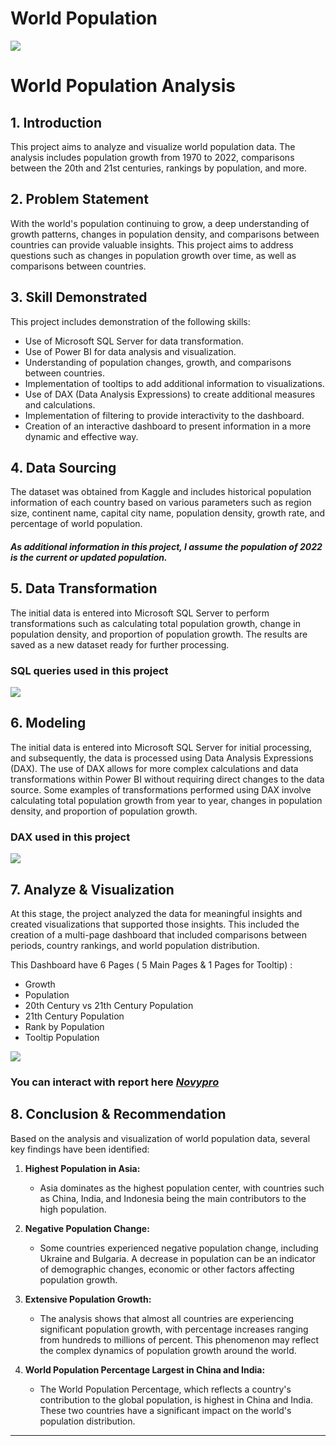 # World Population

![](wp_hero.jpg)

# World Population Analysis

## 1. Introduction

This project aims to analyze and visualize world population data. The analysis includes population growth from 1970 to 2022, comparisons between the 20th and 21st centuries, rankings by population, and more.

## 2. Problem Statement

With the world's population continuing to grow, a deep understanding of growth patterns, changes in population density, and comparisons between countries can provide valuable insights. This project aims to address questions such as changes in population growth over time, as well as comparisons between countries.

## 3. Skill Demonstrated

This project includes demonstration of the following skills:
- Use of Microsoft SQL Server for data transformation.
- Use of Power BI for data analysis and visualization.
- Understanding of population changes, growth, and comparisons between countries.
- Implementation of tooltips to add additional information to visualizations.
- Use of DAX (Data Analysis Expressions) to create additional measures and calculations.
- Implementation of filtering to provide interactivity to the dashboard.
- Creation of an interactive dashboard to present information in a more dynamic and effective way.

## 4. Data Sourcing

The dataset was obtained from Kaggle and includes historical population information of each country based on various parameters such as region size, continent name, capital city name, population density, growth rate, and percentage of world population.

#### _As additional information in this project, I assume the population of 2022 is the current or updated population._

## 5. Data Transformation

The initial data is entered into Microsoft SQL Server to perform transformations such as calculating total population growth, change in population density, and proportion of population growth. The results are saved as a new dataset ready for further processing.

### SQL queries used in this project

![](query_sql.png)

## 6. Modeling

The initial data is entered into Microsoft SQL Server for initial processing, and subsequently, the data is processed using Data Analysis Expressions (DAX). The use of DAX allows for more complex calculations and data transformations within Power BI without requiring direct changes to the data source.
Some examples of transformations performed using DAX involve calculating total population growth from year to year, changes in population density, and proportion of population growth.

### DAX used in this project

![](dax_measure.png)

## 7. Analyze & Visualization

At this stage, the project analyzed the data for meaningful insights and created visualizations that supported those insights. This included the creation of a multi-page dashboard that included comparisons between periods, country rankings, and world population distribution.

This Dashboard have 6 Pages ( 5 Main Pages & 1 Pages for Tooltip) :
- Growth
- Population
- 20th Century vs 21th Century Population
- 21th Century Population
- Rank by Population
- Tooltip Population

![](WorldPopulation.png)

### You can interact with report here _[Novypro](https://www.novypro.com/project/world-population-)_

## 8. Conclusion & Recommendation

Based on the analysis and visualization of world population data, several key findings have been identified:

1. **Highest Population in Asia:**
   - Asia dominates as the highest population center, with countries such as China, India, and Indonesia being the main contributors to the high population.

2. **Negative Population Change:**
   - Some countries experienced negative population change, including Ukraine and Bulgaria. A decrease in population can be an indicator of demographic changes, economic or other factors affecting population growth.

3. **Extensive Population Growth:**
   - The analysis shows that almost all countries are experiencing significant population growth, with percentage increases ranging from hundreds to millions of percent. This phenomenon may reflect the complex dynamics of population growth around the world.

4. **World Population Percentage Largest in China and India:**
   - The World Population Percentage, which reflects a country's contribution to the global population, is highest in China and India. These two countries have a significant impact on the world's population distribution.
  

-----------------------------------------------------------------------------------------------------------------------------------------------------------------------------------------------------
